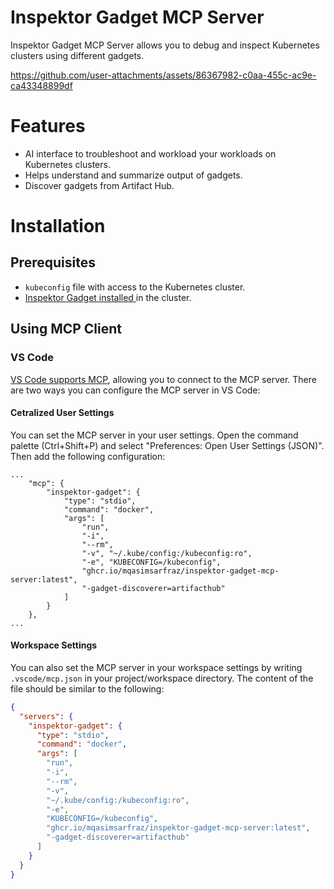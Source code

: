 # Inspektor Gadget MCP Server

Inspektor Gadget MCP Server allows you to debug and inspect Kubernetes clusters using different gadgets.

https://github.com/user-attachments/assets/86367982-c0aa-455c-ac9e-ca43348899df

# Features

- AI interface to troubleshoot and workload your workloads on Kubernetes clusters.
- Helps understand and summarize output of gadgets.
- Discover gadgets from Artifact Hub.

# Installation

## Prerequisites
- `kubeconfig` file with access to the Kubernetes cluster.
- [Inspektor Gadget installed ](https://inspektor-gadget.io/docs/latest/reference/install-kubernetes) in the cluster.

## Using MCP Client

### VS Code

[VS Code supports MCP](https://code.visualstudio.com/docs/copilot/chat/mcp-servers), allowing you to connect to the MCP server. There are two ways you can configure the MCP server in VS Code:

#### Cetralized User Settings

You can set the MCP server in your user settings. Open the command palette (Ctrl+Shift+P) and select "Preferences: Open User Settings (JSON)". Then add the following configuration:

```
...
    "mcp": {
        "inspektor-gadget": {
            "type": "stdio",
            "command": "docker",
            "args": [
                "run",
                "-i",
                "--rm",
                "-v", "~/.kube/config:/kubeconfig:ro",
                "-e", "KUBECONFIG=/kubeconfig",
                "ghcr.io/mqasimsarfraz/inspektor-gadget-mcp-server:latest",
                "-gadget-discoverer=artifacthub"
            ]
        }
    },
...
```

#### Workspace Settings

You can also set the MCP server in your workspace settings by writing `.vscode/mcp.json` in your project/workspace directory. The content of the file should be similar to the following:

```json
{
  "servers": {
    "inspektor-gadget": {
      "type": "stdio",
      "command": "docker",
      "args": [
        "run",
        "-i",
        "--rm",
        "-v",
        "~/.kube/config:/kubeconfig:ro",
        "-e",
        "KUBECONFIG=/kubeconfig",
        "ghcr.io/mqasimsarfraz/inspektor-gadget-mcp-server:latest",
        "-gadget-discoverer=artifacthub"
      ]
    }
  }
}
```
